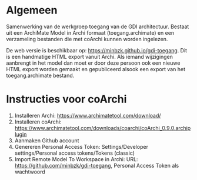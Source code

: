 # Algemeen
Samenwerking van de werkgroep toegang van de GDI architectuur. Bestaat uit een ArchiMate Model in Archi formaat (toegang.archimate) en een verzameling bestanden die met coArchi kunnen worden ingelezen. 

De web versie is beschikbaar op: https://minbzk.github.io/gdi-toegang. Dit is een handmatige HTML export vanuit Archi. Als iemand wijzigingen aanbrengt in het model dan moet er door deze persoon ook een nieuwe HTML export worden gemaakt en gepubliceerd alsook een export van het toegang.archimate bestand.

# Instructies voor coArchi
1. Installeren Archi: https://www.archimatetool.com/download/
2. Installeren coArchi: https://www.archimatetool.com/downloads/coarchi/coArchi_0.9.0.archiplugin
3. Aanmaken Github account
4. Genereren Personal Access Token: Settings/Developer settings/Personal access tokens/Tokens (classic)
5. Import Remote Model To Workspace in Archi: URL: https://github.com/minbzk/gdi-toegang, Personal Access Token als wachtwoord

